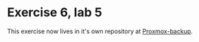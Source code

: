 # Exercise 6, lab 5 #
This exercise now lives in it's own repository at
[Proxmox-backup](https://github.com/jackbenny/proxmox-backup).

